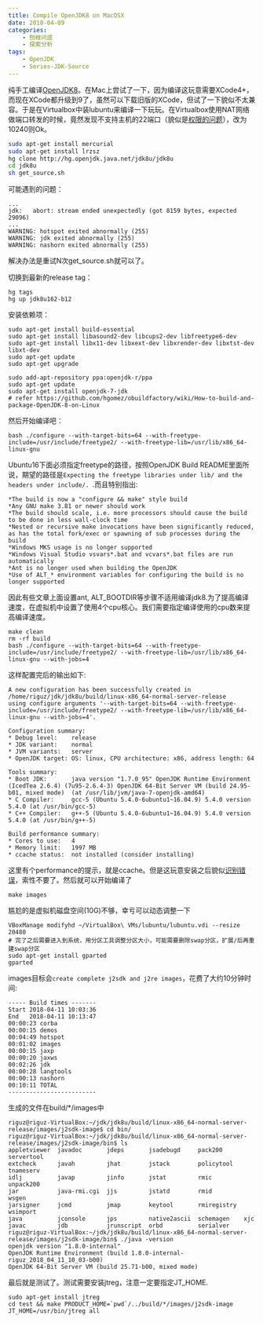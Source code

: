 ```yaml
---
title: Compile OpenJDK8 on MacOSX
date: 2018-04-09
categories:  
    - 刨根问底
    - 探索分析
tags:
    - OpenJDK
    - Series-JDK-Source
---
```

纯手工编译[OpenJDK8](http://openjdk.java.net/projects/jdk8u/)。在Mac上尝试了一下，因为编译这玩意需要XCode4*，而现在XCode都升级到9了，虽然可以下载旧版的XCode，但试了一下貌似不太兼容。于是在Virtualbox中装lubuntu来编译一下玩玩。在Virtualbox使用NAT网络做端口转发的时候，竟然发现不支持主机的22端口（貌似是[权限的问题](https://apple.stackexchange.com/questions/235518/ssh-to-virtualbox-mac-host-linux-guest-using-nat)），改为10240则Ok。
<!--more-->
```bash
sudo apt-get install mercurial
sudo apt-get install lrzsz
hg clone http://hg.openjdk.java.net/jdk8u/jdk8u
cd jdk8u
sh get_source.sh
```
可能遇到的问题：
```
...
jdk:   abort: stream ended unexpectedly (got 8159 bytes, expected 29096)
...
WARNING: hotspot exited abnormally (255)
WARNING: jdk exited abnormally (255)
WARNING: nashorn exited abnormally (255)
```
解决办法是重试N次get_source.sh就可以了。

切换到最新的release tag：
```
hg tags
hg up jdk8u162-b12
```

安装依赖项：
```
sudo apt-get install build-essential
sudo apt-get install libasound2-dev libcups2-dev libfreetype6-dev
sudo apt-get install libx11-dev libxext-dev libxrender-dev libxtst-dev libxt-dev
sudo apt-get update
sudo apt-get upgrade

sudo add-apt-repository ppa:openjdk-r/ppa  
sudo apt-get update   
sudo apt-get install openjdk-7-jdk  
# refer https://github.com/hgomez/obuildfactory/wiki/How-to-build-and-package-OpenJDK-8-on-Linux
```
然后开始编译吧：
```
bash ./configure --with-target-bits=64 --with-freetype-include=/usr/include/freetype2/ --with-freetype-lib=/usr/lib/x86_64-linux-gnu
```

Ubuntu16下面必须指定freetype的路径，按照OpenJDK Build README里面所说，期望的路径是```Expecting the freetype libraries under lib/ and the headers under include/. ```.而且特别指出:
```
*The build is now a "configure && make" style build
*Any GNU make 3.81 or newer should work
*The build should scale, i.e. more processors should cause the build to be done in less wall-clock time
*Nested or recursive make invocations have been significantly reduced, as has the total fork/exec or spawning of sub processes during the build
*Windows MKS usage is no longer supported
*Windows Visual Studio vsvars*.bat and vcvars*.bat files are run automatically
*Ant is no longer used when building the OpenJDK
*Use of ALT_* environment variables for configuring the build is no longer supported
```
因此有些文章上面设置ant, ALT_BOOTDIR等步骤不适用编译jdk8.为了提高编译速度，在虚拟机中设置了使用4个cpu核心。我们需要指定编译使用的cpu数来提高编译速度。
```
make clean
rm -rf build
bash ./configure --with-target-bits=64 --with-freetype-include=/usr/include/freetype2/ --with-freetype-lib=/usr/lib/x86_64-linux-gnu --with-jobs=4
```
这样配置完后的输出如下:
```
A new configuration has been successfully created in
/home/riguz/jdk/jdk8u/build/linux-x86_64-normal-server-release
using configure arguments '--with-target-bits=64 --with-freetype-include=/usr/include/freetype2/ --with-freetype-lib=/usr/lib/x86_64-linux-gnu --with-jobs=4'.

Configuration summary:
* Debug level:    release
* JDK variant:    normal
* JVM variants:   server
* OpenJDK target: OS: linux, CPU architecture: x86, address length: 64

Tools summary:
* Boot JDK:       java version "1.7.0_95" OpenJDK Runtime Environment (IcedTea 2.6.4) (7u95-2.6.4-3) OpenJDK 64-Bit Server VM (build 24.95-b01, mixed mode)  (at /usr/lib/jvm/java-7-openjdk-amd64)
* C Compiler:     gcc-5 (Ubuntu 5.4.0-6ubuntu1~16.04.9) 5.4.0 version 5.4.0 (at /usr/bin/gcc-5)
* C++ Compiler:   g++-5 (Ubuntu 5.4.0-6ubuntu1~16.04.9) 5.4.0 version 5.4.0 (at /usr/bin/g++-5)

Build performance summary:
* Cores to use:   4
* Memory limit:   1997 MB
* ccache status:  not installed (consider installing)
```
这里有个performance的提示，就是ccache。但是这玩意安装之后貌似[识别错误](https://bugs.openjdk.java.net/browse/JDK-8067132)，索性不要了。然后就可以开始编译了
```
make images
```
尴尬的是虚拟机磁盘空间(10G)不够，幸亏可以动态调整一下
```
VBoxManage modifyhd ~/VirtualBox\ VMs/lubuntu/lubuntu.vdi --resize 20480
# 完了之后需要进入到系统，用分区工具调整分区大小，可能需要删除swap分区，扩展/后再重建swap分区
sudo apt-get install gparted
gparted
```
images目标会```create complete j2sdk and j2re images```，花费了大约10分钟时间:
```
----- Build times -------
Start 2018-04-11 10:03:36
End   2018-04-11 10:13:47
00:00:23 corba
00:00:15 demos
00:04:49 hotspot
00:01:02 images
00:00:15 jaxp
00:00:20 jaxws
00:02:26 jdk
00:00:28 langtools
00:00:13 nashorn
00:10:11 TOTAL
-------------------------
```
生成的文件在build/*/images中
```
riguz@riguz-VirtualBox:~/jdk/jdk8u/build/linux-x86_64-normal-server-release/images/j2sdk-image$ cd bin/
riguz@riguz-VirtualBox:~/jdk/jdk8u/build/linux-x86_64-normal-server-release/images/j2sdk-image/bin$ ls
appletviewer  javadoc       jdeps       jsadebugd     pack200      servertool
extcheck      javah         jhat        jstack        policytool   tnameserv
idlj          javap         jinfo       jstat         rmic         unpack200
jar           java-rmi.cgi  jjs         jstatd        rmid         wsgen
jarsigner     jcmd          jmap        keytool       rmiregistry  wsimport
java          jconsole      jps         native2ascii  schemagen    xjc
javac         jdb           jrunscript  orbd          serialver
riguz@riguz-VirtualBox:~/jdk/jdk8u/build/linux-x86_64-normal-server-release/images/j2sdk-image/bin$ ./java -version
openjdk version "1.8.0-internal"
OpenJDK Runtime Environment (build 1.8.0-internal-riguz_2018_04_11_10_03-b00)
OpenJDK 64-Bit Server VM (build 25.71-b00, mixed mode)
```
最后就是测试了。测试需要安装jtreg，注意一定要指定JT_HOME.

```
sudo apt-get install jtreg
cd test && make PRODUCT_HOME=`pwd`/../build/*/images/j2sdk-image JT_HOME=/usr/bin/jtreg all
```

